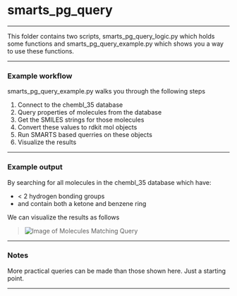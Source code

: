 # smarts_pg_query

---

This folder contains two scripts, smarts_pg_query_logic.py which holds some functions and smarts_pg_query_example.py
which shows you a way to use these functions.

---
### Example workflow

smarts_pg_query_example.py walks you through the following steps
1. Connect to the chembl_35 database
2. Query properties of molecules from the database 
3. Get the SMILES strings for those molecules
4. Convert these values to rdkit mol objects
5. Run SMARTS based querries on these objects
6. Visualize the results

___

### Example output

By searching for all molecules in the chembl_35 database which have:

- < 2 hydrogen bonding groups
- and contain both a ketone and benzene ring

We can visualize the results as follows
>![Image of Molecules Matching Query](Cheminformatics_projects/ChEMBL/SMARTS_pg_query/example.png)

---

### Notes

More practical queries can be made than those shown here. Just a starting point.

---
